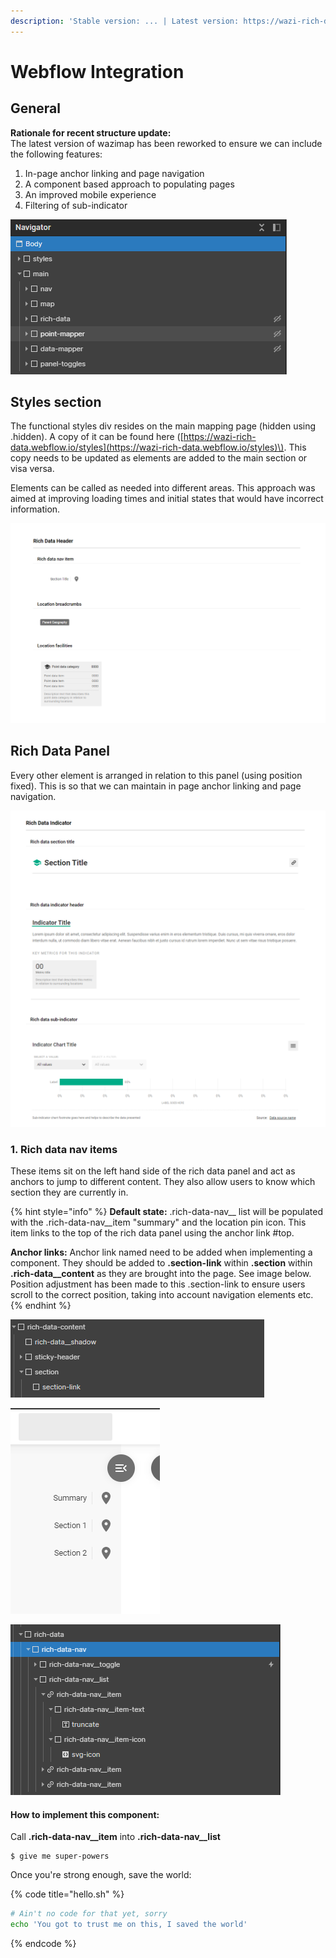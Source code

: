 ```yaml
---
description: 'Stable version: ... | Latest version: https://wazi-rich-data.webflow.io/'
---
```


# Webflow Integration

## General

**Rationale for recent structure update:**  
The latest version of wazimap has been reworked to ensure we can include the following features:

1. In-page anchor linking and page navigation
2. A component based approach to populating pages
3. An improved mobile experience
4. Filtering of sub-indicator

![Overall page structure. ](.gitbook/assets/image%20%2861%29.png)

## Styles section

The functional styles div resides on the main mapping page \(hidden using .hidden\). A copy of it can be found here \([https://wazi-rich-data.webflow.io/styles](https://wazi-rich-data.webflow.io/styles)\). This copy needs to be updated as elements are added to the main section or visa versa.  
  
Elements can be called as needed into different areas. This approach was aimed at improving loading times and initial states that would have incorrect information.

![The individual components ready to be cloned.](.gitbook/assets/image%20%2873%29.png)

## Rich Data Panel

Every other element is arranged in relation to this panel \(using position fixed\). This is so that we can maintain in page anchor linking and page navigation.

![The styled components for the rich data panel](.gitbook/assets/image%20%2828%29.png)

### 1. Rich data nav items

These items sit on the left hand side of the rich data panel and act as anchors to jump to different content. They also allow users to know which section they are currently in.

{% hint style="info" %}
**Default state:** .rich-data-nav\_\_ list will be populated with the .rich-data-nav\_\_item "summary" and the location pin icon. This item links to the top of the rich data panel using the anchor link \#top.

**Anchor links:** Anchor link named need to be added when implementing a component. They should be added to **.section-link** within **.section** within **.rich-data\_\_content** as they are brought into the page. See image below. Position adjustment has been made to this .section-link to ensure users scroll to the correct position, taking into account navigation elements etc.
{% endhint %}

![.section-link within a .section](.gitbook/assets/image%20%2834%29.png)

![Example nav items](.gitbook/assets/image%20%2814%29.png)

![Structure of the .rich-data-nav](.gitbook/assets/image%20%2843%29.png)

#### How to implement this component:

Call **.rich-data-nav\_\_item** into **.rich-data-nav\_\_list**

```
$ give me super-powers
```

Once you're strong enough, save the world:

{% code title="hello.sh" %}
```bash
# Ain't no code for that yet, sorry
echo 'You got to trust me on this, I saved the world'
```
{% endcode %}



